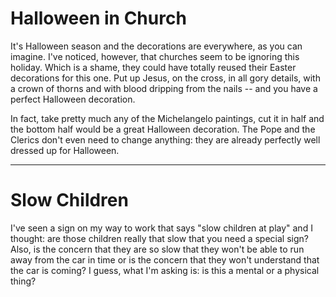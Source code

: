 # Halloween in Church

It's Halloween season and the decorations are everywhere, as you can imagine.
I've noticed, however, that churches seem to be ignoring this holiday. Which is
a shame, they could have totally reused their Easter decorations for this one.
Put up Jesus, on the cross, in all gory details, with a crown of thorns and
with blood dripping from the nails -- and you have a perfect Halloween
decoration.

In fact, take pretty much any of the Michelangelo paintings, cut it in half and
the bottom half would be a great Halloween decoration. The Pope and the Clerics
don't even need to change anything: they are already perfectly well dressed up
for Halloween.

---------

# Slow Children

I've seen a sign on my way to work that says "slow children at play" and I
thought: are those children really that slow that you need a special sign?
Also, is the concern that they are so slow that they won't be able to run away
from the car in time or is the concern that they won't understand that the car
is coming? I guess, what I'm asking is: is this a mental or a physical thing?
